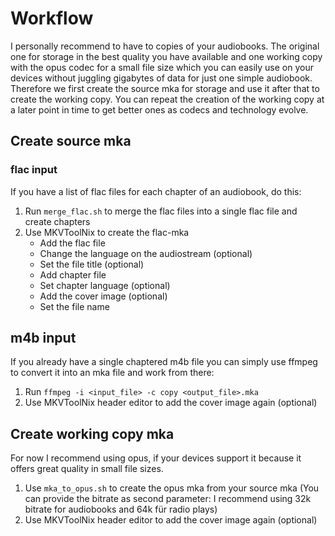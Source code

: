 # Workflow

I personally recommend to have to copies of your audiobooks. The original one for storage in the best quality you have available and one working copy with the opus codec for a small file size which you can easily use on your devices without juggling gigabytes of data for just one simple audiobook. Therefore we first create the source mka for storage and use it after that to create the working copy. You can repeat the creation of the working copy at a later point in time to get better ones as codecs and technology evolve.

## Create source mka

### flac input

If you have a list of flac files for each chapter of an audiobook, do this:

1. Run `merge_flac.sh` to merge the flac files into a single flac file and create chapters
2. Use MKVToolNix to create the flac-mka
    * Add the flac file
    * Change the language on the audiostream (optional)
    * Set the file title (optional)
    * Add chapter file
    * Set chapter language (optional)
    * Add the cover image (optional)
    * Set the file name

## m4b input

If you already have a single chaptered m4b file you can simply use ffmpeg to convert it into an mka file and work from there:

1. Run `ffmpeg -i <input_file> -c copy <output_file>.mka`
2. Use MKVToolNix header editor to add the cover image again (optional)

## Create working copy mka

For now I recommend using opus, if your devices support it because it offers great quality in small file sizes.

1. Use `mka_to_opus.sh` to create the opus mka from your source mka (You can provide the bitrate as second parameter: I recommend using 32k bitrate for audiobooks and 64k für radio plays)
2. Use MKVToolNix header editor to add the cover image again (optional)
